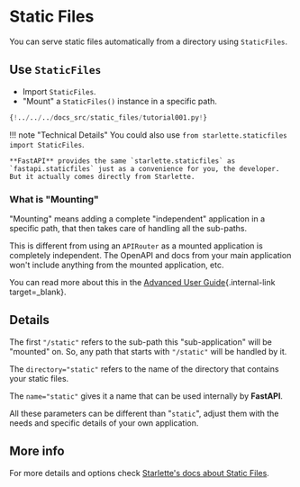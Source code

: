 # Static Files

You can serve static files automatically from a directory using `StaticFiles`.

## Use `StaticFiles`

* Import `StaticFiles`.
* "Mount" a `StaticFiles()` instance in a specific path.

```Python hl_lines="2  6"
{!../../../docs_src/static_files/tutorial001.py!}
```

!!! note "Technical Details"
    You could also use `from starlette.staticfiles import StaticFiles`.

    **FastAPI** provides the same `starlette.staticfiles` as `fastapi.staticfiles` just as a convenience for you, the developer. But it actually comes directly from Starlette.

### What is "Mounting"

"Mounting" means adding a complete "independent" application in a specific path, that then takes care of handling all the sub-paths.

This is different from using an `APIRouter` as a mounted application is completely independent. The OpenAPI and docs from your main application won't include anything from the mounted application, etc.

You can read more about this in the [Advanced User Guide](../advanced/index.md){.internal-link target=_blank}.

## Details

The first `"/static"` refers to the sub-path this "sub-application" will be "mounted" on. So, any path that starts with `"/static"` will be handled by it.

The `directory="static"` refers to the name of the directory that contains your static files.

The `name="static"` gives it a name that can be used internally by **FastAPI**.

All these parameters can be different than "`static`", adjust them with the needs and specific details of your own application.

## More info

For more details and options check <a href="https://www.starlette.io/staticfiles/" class="external-link" target="_blank">Starlette's docs about Static Files</a>.
